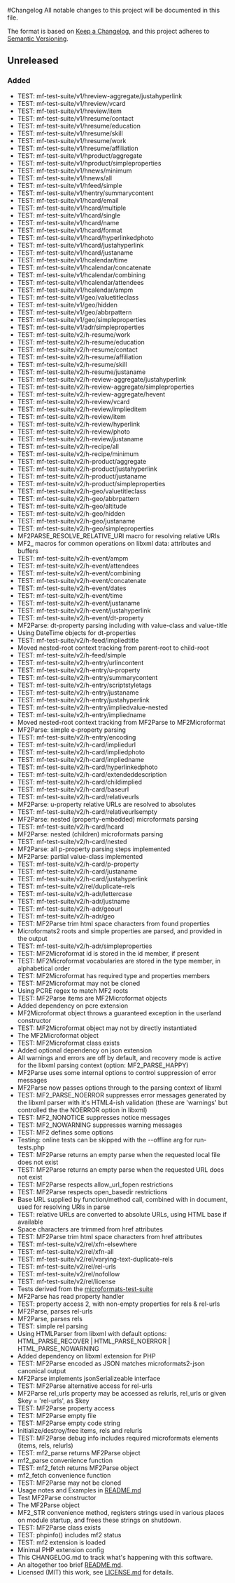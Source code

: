 #Changelog
All notable changes to this project will be documented in this file.

The format is based on [Keep a Changelog](https://keepachangelog.com/en/1.0.0/), and this project adheres to [Semantic Versioning](https://semver.org/spec/v2.0.0.html).

## Unreleased

### Added
- TEST: mf-test-suite/v1/hreview-aggregate/justahyperlink
- TEST: mf-test-suite/v1/hreview/vcard
- TEST: mf-test-suite/v1/hreview/item
- TEST: mf-test-suite/v1/hresume/contact
- TEST: mf-test-suite/v1/hresume/education
- TEST: mf-test-suite/v1/hresume/skill
- TEST: mf-test-suite/v1/hresume/work
- TEST: mf-test-suite/v1/hresume/affiliation
- TEST: mf-test-suite/v1/hproduct/aggregate
- TEST: mf-test-suite/v1/hproduct/simpleproperties
- TEST: mf-test-suite/v1/hnews/minimum
- TEST: mf-test-suite/v1/hnews/all
- TEST: mf-test-suite/v1/hfeed/simple
- TEST: mf-test-suite/v1/hentry/summarycontent
- TEST: mf-test-suite/v1/hcard/email
- TEST: mf-test-suite/v1/hcard/multiple
- TEST: mf-test-suite/v1/hcard/single
- TEST: mf-test-suite/v1/hcard/name
- TEST: mf-test-suite/v1/hcard/format
- TEST: mf-test-suite/v1/hcard/hyperlinkedphoto
- TEST: mf-test-suite/v1/hcard/justahyperlink
- TEST: mf-test-suite/v1/hcard/justaname
- TEST: mf-test-suite/v1/hcalendar/time
- TEST: mf-test-suite/v1/hcalendar/concatenate
- TEST: mf-test-suite/v1/hcalendar/combining
- TEST: mf-test-suite/v1/hcalendar/attendees
- TEST: mf-test-suite/v1/hcalendar/ampm
- TEST: mf-test-suite/v1/geo/valuetitleclass
- TEST: mf-test-suite/v1/geo/hidden
- TEST: mf-test-suite/v1/geo/abbrpattern
- TEST: mf-test-suite/v1/geo/simpleproperties
- TEST: mf-test-suite/v1/adr/simpleproperties
- TEST: mf-test-suite/v2/h-resume/work
- TEST: mf-test-suite/v2/h-resume/education
- TEST: mf-test-suite/v2/h-resume/contact
- TEST: mf-test-suite/v2/h-resume/affiliation
- TEST: mf-test-suite/v2/h-resume/skill
- TEST: mf-test-suite/v2/h-resume/justaname
- TEST: mf-test-suite/v2/h-review-aggregate/justahyperlink
- TEST: mf-test-suite/v2/h-review-aggregate/simpleproperties
- TEST: mf-test-suite/v2/h-review-aggregate/hevent
- TEST: mf-test-suite/v2/h-review/vcard
- TEST: mf-test-suite/v2/h-review/implieditem
- TEST: mf-test-suite/v2/h-review/item
- TEST: mf-test-suite/v2/h-review/hyperlink
- TEST: mf-test-suite/v2/h-review/photo
- TEST: mf-test-suite/v2/h-review/justaname
- TEST: mf-test-suite/v2/h-recipe/all
- TEST: mf-test-suite/v2/h-recipe/minimum
- TEST: mf-test-suite/v2/h-product/aggregate
- TEST: mf-test-suite/v2/h-product/justahyperlink
- TEST: mf-test-suite/v2/h-product/justaname
- TEST: mf-test-suite/v2/h-product/simpleproperties
- TEST: mf-test-suite/v2/h-geo/valuetitleclass
- TEST: mf-test-suite/v2/h-geo/abbrpattern
- TEST: mf-test-suite/v2/h-geo/altitude
- TEST: mf-test-suite/v2/h-geo/hidden
- TEST: mf-test-suite/v2/h-geo/justaname
- TEST: mf-test-suite/v2/h-geo/simpleproperties
- MF2PARSE_RESOLVE_RELATIVE_URI macro for resolving relative URIs
- MF2_ macros for common operations on libxml data: attributes and buffers
- TEST: mf-test-suite/v2/h-event/ampm
- TEST: mf-test-suite/v2/h-event/attendees
- TEST: mf-test-suite/v2/h-event/combining
- TEST: mf-test-suite/v2/h-event/concatenate
- TEST: mf-test-suite/v2/h-event/dates
- TEST: mf-test-suite/v2/h-event/time
- TEST: mf-test-suite/v2/h-event/justaname
- TEST: mf-test-suite/v2/h-event/justahyperlink
- TEST: mf-test-suite/v2/h-event/dt-property
- MF2Parse: dt-property parsing including with value-class and value-title
- Using DateTime objects for dt-properties
- TEST: mf-test-suite/v2/h-feed/impliedtitle
- Moved nested-root context tracking from parent-root to child-root
- TEST: mf-test-suite/v2/h-feed/simple
- TEST: mf-test-suite/v2/h-entry/urlincontent
- TEST: mf-test-suite/v2/h-entry/u-property
- TEST: mf-test-suite/v2/h-entry/summarycontent
- TEST: mf-test-suite/v2/h-entry/scriptstyletags
- TEST: mf-test-suite/v2/h-entry/justaname
- TEST: mf-test-suite/v2/h-entry/justahyperlink
- TEST: mf-test-suite/v2/h-entry/impliedvalue-nested
- TEST: mf-test-suite/v2/h-entry/impliedname
- Moved nested-root context tracking from MF2Parse to MF2Microformat
- MF2Parse: simple e-property parsing
- TEST: mf-test-suite/v2/h-entry/encoding
- TEST: mf-test-suite/v2/h-card/impliedurl
- TEST: mf-test-suite/v2/h-card/impliedphoto
- TEST: mf-test-suite/v2/h-card/impliedname
- TEST: mf-test-suite/v2/h-card/hyperlinkedphoto
- TEST: mf-test-suite/v2/h-card/extendeddescription
- TEST: mf-test-suite/v2/h-card/childimplied
- TEST: mf-test-suite/v2/h-card/baseurl
- TEST: mf-test-suite/v2/h-card/relativeurls
- MF2Parse: u-property relative URLs are resolved to absolutes
- TEST: mf-test-suite/v2/h-card/relativeurlsempty
- MF2Parse: nested (property-embedded) microformats parsing
- TEST: mf-test-suite/v2/h-card/hcard
- MF2Parse: nested (children) microformats parsing
- TEST: mf-test-suite/v2/h-card/nested
- MF2Parse: all p-property parsing steps implemented
- MF2Parse: partial value-class implemented
- TEST: mf-test-suite/v2/h-card/p-property
- TEST: mf-test-suite/v2/h-card/justaname
- TEST: mf-test-suite/v2/h-card/justahyperlink
- TEST: mf-test-suite/v2/rel/duplicate-rels
- TEST: mf-test-suite/v2/h-adr/lettercase
- TEST: mf-test-suite/v2/h-adr/justname
- TEST: mf-test-suite/v2/h-adr/geourl
- TEST: mf-test-suite/v2/h-adr/geo
- TEST: MF2Parse trim html space characters from found properties
- Microformats2 roots and simple properties are parsed, and provided in the output
- TEST: mf-test-suite/v2/h-adr/simpleproperties
- TEST: MF2Microformat id is stored in the id member, if present
- TEST: MF2Microformat vocabularies are stored in the type member, in alphabetical order
- TEST: MF2Microformat has required type and properties members
- TEST: MF2Microformat may not be cloned
- Using PCRE regex to match MF2 roots
- TEST: MF2Parse items are MF2Microformat objects
- Added dependency on pcre extension
- MF2Microformat object throws a guaranteed exception in the userland constructor
- TEST: MF2Microformat object may not by directly instantiated
- The MF2Microformat object
- TEST: MF2Microformat class exists
- Added optional dependency on json extension
- All warnings and errors are off by default, and recovery mode is active for the libxml parsing context (option: MF2_PARSE_HAPPY)
- MF2Parse uses some internal options to control suppression of error messages
- MF2Parse now passes options through to the parsing context of libxml
- TEST: MF2_PARSE_NOERROR suppresses error messages generated by the libxml parser with it's HTML4-ish validation (these are 'warnings' but controlled the the NOERROR option in libxml)
- TEST: MF2_NONOTICE suppresses notice messages
- TEST: MF2_NOWARNING suppresses warning messages
- TEST: MF2 defines some options
- Testing: online tests can be skipped with the --offline arg for run-tests.php
- TEST: MF2Parse returns an empty parse when the requested local file does not exist
- TEST: MF2Parse returns an empty parse when the requested URL does not exist
- TEST: MF2Parse respects allow_url_fopen restrictions
- TEST: MF2Parse respects open_basedir restrictions
- Base URL supplied by function/method call, combined with <base> in document, used for resolving URIs in parse
- TEST: relative URLs are converted to absolute URLs, using HTML base if available
- Space characters are trimmed from href attributes
- TEST: MF2Parse trim html space characters from href attributes
- TEST: mf-test-suite/v2/rel/xfn-elsewhere
- TEST: mf-test-suite/v2/rel/xfn-all
- TEST: mf-test-suite/v2/rel/varying-text-duplicate-rels
- TEST: mf-test-suite/v2/rel/rel-urls
- TEST: mf-test-suite/v2/rel/nofollow
- TEST: mf-test-suite/v2/rel/license
- Tests derived from the [microformats-test-suite](https://github.com/microformats/tests)
- MF2Parse has read property handler
- TEST: property access 2, with non-empty properties for rels & rel-urls
- MF2Parse, parses rel-urls
- MF2Parse, parses rels
- TEST: simple rel parsing
- Using HTMLParser from libxml with default options: HTML_PARSE_RECOVER | HTML_PARSE_NOERROR | HTML_PARSE_NOWARNING
- Added dependency on libxml extension for PHP
- TEST: MF2Parse encoded as JSON matches microformats2-json canonical output
- MF2Parse implements jsonSerializeable interface
- TEST: MF2Parse alternative access for rel-urls
- MF2Parse rel_urls property may be accessed as relurls, rel_urls or given $key = 'rel-urls', as $key
- TEST: MF2Parse property access
- TEST: MF2Parse empty file
- TEST: MF2Parse empty code string
- Initialize/destroy/free items, rels and relurls
- TEST: MF2Parse debug info includes required microformats elements (items, rels, relurls)
- TEST: mf2_parse returns MF2Parse object
- mf2_parse convenience function
- TEST: mf2_fetch returns MF2Parse object
- mf2_fetch convenience function
- TEST: MF2Parse may not be cloned
- Usage notes and Examples in [README.md](README.md)
- Test MF2Parse constructor
- The MF2Parse object
- MF2_STR convenience method, registers strings used in various places on module startup, and frees these strings on shutdown.
- TEST: MF2Parse class exists
- TEST: phpinfo() includes mf2 status
- TEST: mf2 extension is loaded
- Minimal PHP extension config
- This CHANGELOG.md to track what's happening with this software.
- An altogether too brief [README.md](README.md).
- Licensed (MIT) this work, see [LICENSE.md](LICENSE.md) for details.
